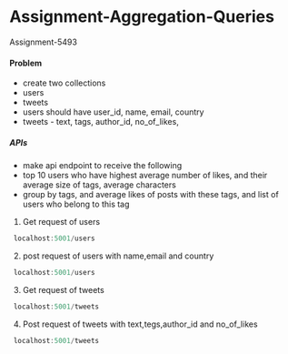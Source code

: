 # Assignment-Aggregation-Queries
Assignment-5493

#### Problem
- create two collections
- users
- tweets
- users should have user_id, name, email, country
- tweets - text, tags, author_id, no_of_likes,
##### APIs
- make api endpoint to receive the following
- top 10 users who have highest average number of likes, and their average size of tags, average characters
- group by tags, and average likes of posts with these tags, and list of users who belong to this tag

1. Get request of users
```js
 localhost:5001/users
```
2. post request of users with name,email and country
```js
 localhost:5001/users
```
3. Get request of tweets
```js
 localhost:5001/tweets
```
4. Post request of tweets with text,tegs,author_id and no_of_likes
```js
 localhost:5001/tweets
```


